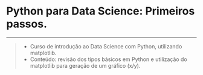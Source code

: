 # Python para Data Science: Primeiros passos.
---

> - Curso de introdução ao Data Science com Python, utilizando matplotlib.
> - Conteúdo: revisão dos tipos básicos em Python e utilização do matplotlib para geração de um gráfico (x/y).
